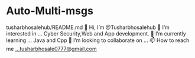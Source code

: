 # Auto-Multi-msgs
tusharbhosalehub/README.md
👋 Hi, I’m @Tusharbhosalehub
👀 I’m interested in ... Cyber Security,Web and App development.
🌱 I’m currently learning ... Java and Cpp
💞️ I’m looking to collaborate on ...
📫 How to reach me ...tusharbhosale0777@gmail.com
